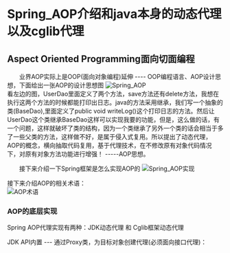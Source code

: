 # Spring_AOP介绍和java本身的动态代理以及cglib代理

## Aspect Oriented Programming面向切面编程
&emsp;&emsp;业界AOP实际上是OOP(面向对象编程)延伸 ---- OOP编程语言、AOP设计思想，下面给出一张AOP的设计思想图
![Spring_AOP](http://p8jyeipil.bkt.clouddn.com/image/spring_aop.png)  
看左边的图，UserDao里面定义了两个方法，save方法还有delete方法，我想在执行这两个方法的时候都能打印出日志。java的方法采用继承，我们写一个抽象的类(BaseDao),里面定义了public void writeLog()这个打印日志的方法。然后让UserDao这个类继承BaseDao这样可以实现我要的功能，但是，这么做的话，有一个问题，这样就破坏了类的结构，因为一个类继承了另外一个类的话会相当于多了一些父类的方法，这样做不好，是属于侵入式复用。所以提出了动态代理，AOP的概念，横向抽取代码复用，基于代理技术，在不修改原有对象代码情况下，对原有对象方法功能进行增强！ -----AOP思想。  

&emsp;&emsp;接下来介绍一下Spring框架是怎么实现AOP的
![Spring_AOP实现](http://p8jyeipil.bkt.clouddn.com/image/Spring_AOP_aspectj.png)  

接下来介绍AOP的相关术语：  
![AOP术语](http://p8jyeipil.bkt.clouddn.com/image/aop_shuyu.png)  

### AOP的底层实现
Spring AOP代理实现有两种：JDK动态代理 和 Cglib框架动态代理

JDK API内置 --- 通过Proxy类，为目标对象创建代理(必须面向接口代理)：  


